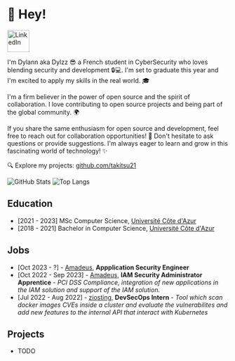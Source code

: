 # 👋 Hey!

[<img alt="LinkedIn" height=50 src="https://cdn.jsdelivr.net/gh/devicons/devicon/icons/linkedin/linkedin-original.svg" />](https://www.linkedin.com/in/dylannbatisse/)

I'm Dylann aka Dylzz 😎 a French student in CyberSecurity who loves blending security and development 🔒💻. I'm set to graduate this year and I'm excited to apply my skills in the real world. 🎓

I'm a firm believer in the power of open source and the spirit of collaboration.
I love contributing to open source projects and being part of the global community. 🌍

If you share the same enthusiasm for open source and development, feel free to reach out for collaboration opportunities! 🤝
Don't hesitate to ask questions or provide suggestions. I'm always eager to learn and grow in this fascinating world of technology! ✨

🔍 Explore my projects: [github.com/takitsu21](https://github.com/takitsu21?tab=repositories&type=source)

![GitHub Stats](https://github-readme-stats.vercel.app/api?username=takitsu21&count_private=true&show_icons=true&include_all_commits=true&theme=nord)
![Top Langs](https://github-readme-stats.vercel.app/api/top-langs/?username=takitsu21&layout=compact&hide=lua&theme=nord)

## Education

- [2021 - 2023] MSc Computer Science, [Université Côte d'Azur](https://univ-cotedazur.fr/)
- [2018 - 2021] Bachelor in Computer Science, [Université Côte d'Azur](https://univ-cotedazur.fr/)

## Jobs

- [Oct 2023 - ?] - [Amadeus](https://amadeus.com/), **Appplication Security Engineer**
- [Oct 2022 - Sep 2023] - [Amadeus](https://amadeus.com/), **IAM Security Administrator Apprentice** - *PCI DSS Compliance, integration of new applications in the IAM solution and support of the IAM solution.*
- [Jul 2022 - Aug 2022] - [ziosting](https://www.ziosting.com/), **DevSecOps Intern** - *Tool which scan docker images CVEs inside a cluster and evaluate the vulnerabilites and add new features to the internal API that interact with Kubernetes*

## Projects

- TODO